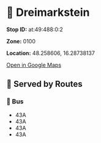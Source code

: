 # 🚉 Dreimarkstein


**Stop ID:** at:49:488:0:2

**Zone:** 0100

**Location:** 48.258606, 16.28738137

[Open in Google Maps](https://www.google.com/maps?q=48.258606,16.28738137)

## 🚆 Served by Routes

### 🚌 Bus
- 43A
- 43A
- 43A
- 43A
